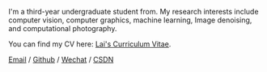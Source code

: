 
I'm a third-year undergraduate student from. My research interests include computer vision, computer graphics, machine learning, Image denoising, and computational photography.

You can find my CV here: [Lai's Curriculum Vitae](../assets/Curriculum_Vitae.pdf).

[Email](mailto:minlinglai@foxmail.com) / [Github](https://github.com/Minling-Lai) / [Wechat](../images/wechat.jpg) / [CSDN](https://blog.csdn.net/qd1813100174?spm=1000.2115.3001.5343)




